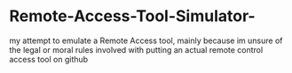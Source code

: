 # Remote-Access-Tool-Simulator-
my attempt to emulate a Remote Access tool, mainly because im unsure of the legal or moral rules involved with putting an actual remote control access tool on github
